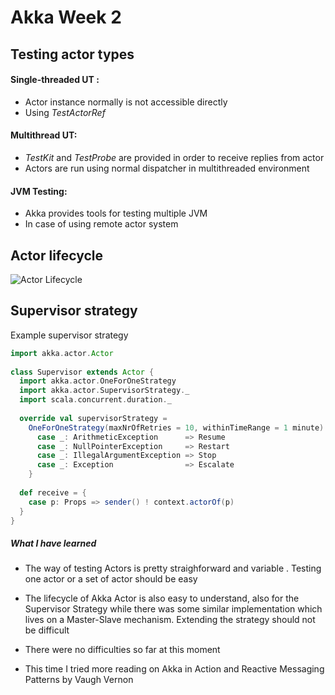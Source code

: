 
Akka Week 2
====

## Testing actor types 


#### Single-threaded UT : 
- Actor instance normally is not accessible directly
- Using *TestActorRef*

#### Multithread UT:
- *TestKit* and *TestProbe* are provided in order to receive replies from actor
- Actors are run using normal dispatcher in multithreaded environment

#### JVM Testing:
- Akka provides tools for testing multiple JVM
- In case of using remote actor system


## Actor lifecycle

![Actor Lifecycle](https://www.codeproject.com/KB/cs/1007161/life1Big.png)



## Supervisor strategy

Example supervisor strategy

```scala
import akka.actor.Actor
 
class Supervisor extends Actor {
  import akka.actor.OneForOneStrategy
  import akka.actor.SupervisorStrategy._
  import scala.concurrent.duration._
 
  override val supervisorStrategy =
    OneForOneStrategy(maxNrOfRetries = 10, withinTimeRange = 1 minute) {
      case _: ArithmeticException      => Resume
      case _: NullPointerException     => Restart
      case _: IllegalArgumentException => Stop
      case _: Exception                => Escalate
    }
 
  def receive = {
    case p: Props => sender() ! context.actorOf(p)
  }
}
```


##### What I have learned
- The way of testing Actors is pretty straighforward and variable . Testing one actor or a set of actor should be easy

- The lifecycle of Akka Actor is also easy to understand, also for the Supervisor Strategy
while there was some similar implementation which lives on a Master-Slave mechanism. Extending the strategy should not be difficult 

- There were no difficulties so far at this moment

- This time I tried more reading on Akka in Action and Reactive Messaging Patterns by Vaugh Vernon